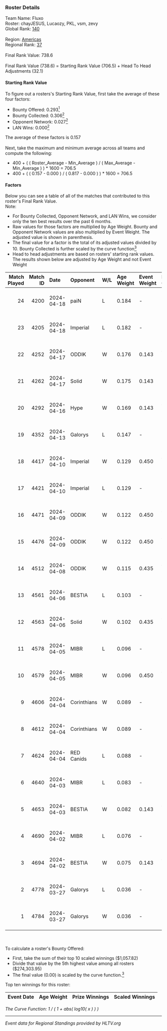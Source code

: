 ### Roster Details<br />
Team Name: Fluxo<br />
Roster: chayJESUS, Lucaozy, PKL, vsm, zevy<br />
Global Rank: [140](../../standings_global_2024_09_18.md)<br />
<br />
Region: [Americas]( ../../standings_americas_2024_09_18.md)<br />
Regional Rank: [37]( ../../standings_americas_2024_09_18.md)<br />
<br />
Final Rank Value:  738.6<br />
<br />
Final Rank Value (738.6) = Starting Rank Value (706.5) + Head To Head Adjustments (32.1)<br />

#### Starting Rank Value<br />
To figure out a rosters's Starting Rank Value, first take the average of these four factors:<br />
- Bounty Offered: 0.293[<sup>1</sup>](#table2)
- Bounty Collected: 0.306[<sup>2</sup>](#table1)
- Opponent Network: 0.027[<sup>2</sup>](#table1)
- LAN Wins: 0.000[<sup>2</sup>](#table1)

The average of these factors is 0.157<br />
<br />
Next, take the maximum and minimum average across all teams and compute the following:<br />
- 400 + ( ( Roster_Average - Min_Average ) / ( Max_Average - Min_Average ) ) * 1600 = 706.5
- 400 + ( ( 0.157 - 0.000 ) / ( 0.817 - 0.000 ) ) * 1600 = 706.5


#### Factors<br />
Below you can see a table of all of the matches that contributed to this roster's Final Rank Value.<br />
Note:<br />

- For Bounty Collected, Opponent Network, and LAN Wins, we consider only the ten best results over the past 6 months.
- Raw values for those factors are multiplied by Age Weight. Bounty and Opponent Network values are also multiplied by Event Weight. The adjusted value is shown in parenthesis.
- The final value for a factor is the total of its adjusted values divided by 10. Bounty Collected is further scaled by the curve function[<sup>3</sup>](#curveFunction)
- Head to head adjustments are based on rosters' starting rank values. The results shown below are adjusted by Age Weight and not Event Weight
<span id="table1"></span><br />


| Match Played | Match ID | Date       | Opponent    | W/L | Age Weight | Event Weight | Bounty Collected | Opponent Network | LAN Wins  | H2H Adj. | Roster                             |
| -: | -: | :- | :- | :- | :- | :- | :- | :- | :- | -: | :- |
|           24 |     4200 | 2024-04-18 | paiN        | L   | 0.184      | -            | -                | -                | -         |    -0.03 | chayJESUS, Lucaozy, PKL, vsm, zevy |
|           23 |     4205 | 2024-04-18 | Imperial    | L   | 0.182      | -            | -                | -                | -         |    -0.40 | chayJESUS, Lucaozy, PKL, vsm, zevy |
|           22 |     4252 | 2024-04-17 | ODDIK       | W   | 0.176      | 0.143        | 0.200 (0.005)    | 0.781 (0.020)    | 0 (0.000) |     4.98 | chayJESUS, Lucaozy, PKL, vsm, zevy |
|           21 |     4262 | 2024-04-17 | Solid       | W   | 0.175      | 0.143        | -                | 0.632 (0.016)    | 0 (0.000) |     3.51 | chayJESUS, Lucaozy, PKL, vsm, zevy |
|           20 |     4292 | 2024-04-16 | Hype        | W   | 0.169      | 0.143        | 0.023 (0.001)    | 0.415 (0.010)    | 0 (0.000) |     3.42 | chayJESUS, Lucaozy, PKL, vsm, zevy |
|           19 |     4352 | 2024-04-13 | Galorys     | L   | 0.147      | -            | -                | -                | -         |    -2.34 | chayJESUS, Lucaozy, PKL, vsm, zevy |
|           18 |     4417 | 2024-04-10 | Imperial    | W   | 0.129      | 0.450        | 0.133 (0.008)    | 0.629 (0.037)    | 0 (0.000) |     3.80 | chayJESUS, Lucaozy, PKL, vsm, zevy |
|           17 |     4421 | 2024-04-10 | Imperial    | L   | 0.129      | -            | -                | -                | -         |    -0.27 | chayJESUS, Lucaozy, PKL, vsm, zevy |
|           16 |     4471 | 2024-04-09 | ODDIK       | W   | 0.122      | 0.450        | 0.200 (0.011)    | 0.781 (0.043)    | 0 (0.000) |     3.49 | chayJESUS, Lucaozy, PKL, vsm, zevy |
|           15 |     4476 | 2024-04-09 | ODDIK       | W   | 0.122      | 0.450        | 0.200 (0.011)    | 0.781 (0.043)    | 0 (0.000) |     3.49 | chayJESUS, Lucaozy, PKL, vsm, zevy |
|           14 |     4512 | 2024-04-08 | ODDIK       | W   | 0.115      | 0.435        | 0.200 (0.010)    | 0.781 (0.039)    | 0 (0.000) |     3.30 | chayJESUS, Lucaozy, PKL, vsm, zevy |
|           13 |     4561 | 2024-04-06 | BESTIA      | L   | 0.103      | -            | -                | -                | -         |    -0.69 | chayJESUS, Lucaozy, PKL, vsm, zevy |
|           12 |     4563 | 2024-04-06 | Solid       | W   | 0.102      | 0.435        | 0.007 (0.000)    | 0.632 (0.028)    | 0 (0.000) |     2.13 | chayJESUS, Lucaozy, PKL, vsm, zevy |
|           11 |     4578 | 2024-04-05 | MIBR        | L   | 0.096      | -            | -                | -                | -         |    -0.06 | chayJESUS, Lucaozy, PKL, vsm, zevy |
|           10 |     4579 | 2024-04-05 | MIBR        | W   | 0.096      | 0.450        | 0.144 (0.006)    | 0.582 (0.025)    | 0 (0.000) |     2.95 | chayJESUS, Lucaozy, PKL, vsm, zevy |
|            9 |     4606 | 2024-04-04 | Corinthians | W   | 0.089      | -            | -                | -                | 0 (0.000) |     0.59 | chayJESUS, Lucaozy, PKL, vsm, zevy |
|            8 |     4612 | 2024-04-04 | Corinthians | W   | 0.089      | -            | -                | -                | -         |     0.59 | chayJESUS, Lucaozy, PKL, vsm, zevy |
|            7 |     4624 | 2024-04-04 | RED Canids  | L   | 0.088      | -            | -                | -                | -         |    -0.24 | chayJESUS, Lucaozy, PKL, vsm, zevy |
|            6 |     4640 | 2024-04-03 | MIBR        | L   | 0.083      | -            | -                | -                | -         |    -0.05 | chayJESUS, Lucaozy, PKL, vsm, zevy |
|            5 |     4653 | 2024-04-03 | BESTIA      | W   | 0.082      | 0.143        | 0.109 (0.001)    | 0.824 (0.010)    | -         |     2.05 | chayJESUS, Lucaozy, PKL, vsm, zevy |
|            4 |     4690 | 2024-04-02 | MIBR        | L   | 0.076      | -            | -                | -                | -         |    -0.05 | chayJESUS, Lucaozy, PKL, vsm, zevy |
|            3 |     4694 | 2024-04-02 | BESTIA      | W   | 0.075      | 0.143        | 0.109 (0.001)    | -                | -         |     1.89 | chayJESUS, Lucaozy, PKL, vsm, zevy |
|            2 |     4778 | 2024-03-27 | Galorys     | L   | 0.036      | -            | -                | -                | -         |    -0.55 | chayJESUS, Lucaozy, PKL, vsm, zevy |
|            1 |     4784 | 2024-03-27 | Galorys     | W   | 0.036      | -            | -                | -                | -         |     0.58 | chayJESUS, Lucaozy, PKL, vsm, zevy |

<br />
<span id="table2"></span><br />
To calculate a roster's Bounty Offered:<br />

- First, take the sum of their top 10 scaled winnings ($1,057.82)
- Divide that value by the 5th highest value among all rosters ($274,303.95)
- The final value (0.00) is scaled by the curve function.[<sup>3</sup>](#curveFunction)

Top ten winnings for this roster:<br />

| Event Date | Age Weight | Prize Winnings | Scaled Winnings |
| :- | -: | :- | :- |


<span id="curveFunction"></span>_The Curve Function: 1 / ( 1 + abs( log10( x ) ) )_<br />

---
_Event data for Regional Standings provided by HLTV.org_<br />

